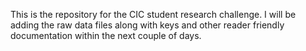 This is the repository for the CIC student research challenge. I will be adding the raw data files along with keys and other reader friendly documentation within the next couple of days. 
